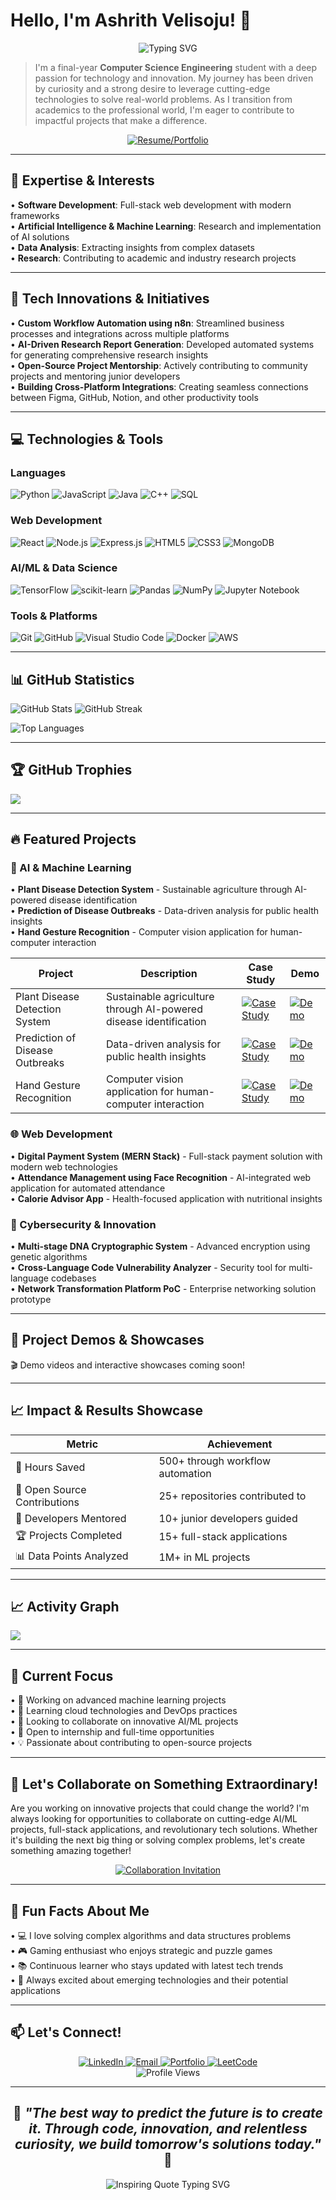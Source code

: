 # Hello, I'm Ashrith Velisoju! 👋

<div align="center">
  <img src="https://readme-typing-svg.herokuapp.com?font=Fira+Code&pause=1000&color=36BCF7&width=435&lines=Computer+Science+Engineering+Student;AI+%26+ML+Enthusiast;Full-Stack+Developer;Innovation+Driven+Problem+Solver" alt="Typing SVG" />
</div>

> I'm a final-year **Computer Science Engineering** student with a deep passion for technology and innovation. My journey has been driven by curiosity and a strong desire to leverage cutting-edge technologies to solve real-world problems. As I transition from academics to the professional world, I'm eager to contribute to impactful projects that make a difference.

<div align="center">
  
[![Resume/Portfolio](https://img.shields.io/badge/📄_Interactive_Resume-Download_Now-blue?style=for-the-badge&logo=adobe-acrobat-reader&logoColor=white)](https://ashrithvelisoju.github.io/)

</div>

---

## 🚀 Expertise & Interests

• **Software Development**: Full-stack web development with modern frameworks  
• **Artificial Intelligence & Machine Learning**: Research and implementation of AI solutions  
• **Data Analysis**: Extracting insights from complex datasets  
• **Research**: Contributing to academic and industry research projects

---

## 🔬 Tech Innovations & Initiatives

• **Custom Workflow Automation using n8n**: Streamlined business processes and integrations across multiple platforms  
• **AI-Driven Research Report Generation**: Developed automated systems for generating comprehensive research insights  
• **Open-Source Project Mentorship**: Actively contributing to community projects and mentoring junior developers  
• **Building Cross-Platform Integrations**: Creating seamless connections between Figma, GitHub, Notion, and other productivity tools

---

## 💻 Technologies & Tools

### Languages

<p>
<img alt="Python" src="https://img.shields.io/badge/python-3670A0?style=for-the-badge&logo=python&logoColor=ffdd54" />
<img alt="JavaScript" src="https://img.shields.io/badge/javascript-%23323330.svg?style=for-the-badge&logo=javascript&logoColor=%23F7DF1E" />
<img alt="Java" src="https://img.shields.io/badge/java-%23ED8B00.svg?style=for-the-badge&logo=openjdk&logoColor=white" />
<img alt="C++" src="https://img.shields.io/badge/c++-%2300599C.svg?style=for-the-badge&logo=c%2B%2B&logoColor=white" />
<img alt="SQL" src="https://img.shields.io/badge/sql-%2307405e.svg?style=for-the-badge&logo=sqlite&logoColor=white" />
</p>

### Web Development

<p>
<img alt="React" src="https://img.shields.io/badge/react-%2320232a.svg?style=for-the-badge&logo=react&logoColor=%2361DAFB" />
<img alt="Node.js" src="https://img.shields.io/badge/node.js-6DA55F?style=for-the-badge&logo=node.js&logoColor=white" />
<img alt="Express.js" src="https://img.shields.io/badge/express.js-%23404d59.svg?style=for-the-badge&logo=express&logoColor=%2361DAFB" />
<img alt="HTML5" src="https://img.shields.io/badge/html5-%23E34F26.svg?style=for-the-badge&logo=html5&logoColor=white" />
<img alt="CSS3" src="https://img.shields.io/badge/css3-%231572B6.svg?style=for-the-badge&logo=css3&logoColor=white" />
<img alt="MongoDB" src="https://img.shields.io/badge/MongoDB-%234ea94b.svg?style=for-the-badge&logo=mongodb&logoColor=white" />
</p>

### AI/ML & Data Science

<p>
<img alt="TensorFlow" src="https://img.shields.io/badge/TensorFlow-%23FF6F00.svg?style=for-the-badge&logo=TensorFlow&logoColor=white" />
<img alt="scikit-learn" src="https://img.shields.io/badge/scikit--learn-%23F7931E.svg?style=for-the-badge&logo=scikit-learn&logoColor=white" />
<img alt="Pandas" src="https://img.shields.io/badge/pandas-%23150458.svg?style=for-the-badge&logo=pandas&logoColor=white" />
<img alt="NumPy" src="https://img.shields.io/badge/numpy-%23013243.svg?style=for-the-badge&logo=numpy&logoColor=white" />
<img alt="Jupyter Notebook" src="https://img.shields.io/badge/jupyter-%23FA0F00.svg?style=for-the-badge&logo=jupyter&logoColor=white" />
</p>

### Tools & Platforms

<p>
<img alt="Git" src="https://img.shields.io/badge/git-%23F05033.svg?style=for-the-badge&logo=git&logoColor=white" />
<img alt="GitHub" src="https://img.shields.io/badge/github-%23121011.svg?style=for-the-badge&logo=github&logoColor=white" />
<img alt="Visual Studio Code" src="https://img.shields.io/badge/Visual%20Studio%20Code-0078d4.svg?style=for-the-badge&logo=visual-studio-code&logoColor=white" />
<img alt="Docker" src="https://img.shields.io/badge/docker-%230db7ed.svg?style=for-the-badge&logo=docker&logoColor=white" />
<img alt="AWS" src="https://img.shields.io/badge/AWS-FF9900?style=for-the-badge&logoColor=white" />
</p>

---

## 📊 GitHub Statistics

<p>
<img alt="GitHub Stats" src="https://github-readme-stats.vercel.app/api?username=ashrithvelisoju&show_icons=true&theme=tokyonight" />
<img alt="GitHub Streak" src="https://github-readme-streak-stats.herokuapp.com/?user=ashrithvelisoju&theme=tokyonight" />
</p>

<img alt="Top Languages" src="https://github-readme-stats.vercel.app/api/top-langs/?username=ashrithvelisoju&layout=compact&theme=tokyonight" />

---

## 🏆 GitHub Trophies

<img src="https://github-profile-trophy.vercel.app/?username=ashrithvelisoju&theme=nord&column=7" />

---

## 🔥 Featured Projects

### 🤖 AI & Machine Learning

• **Plant Disease Detection System** - Sustainable agriculture through AI-powered disease identification  
• **Prediction of Disease Outbreaks** - Data-driven analysis for public health insights  
• **Hand Gesture Recognition** - Computer vision application for human-computer interaction

| Project | Description | Case Study | Demo |
|---------|-------------|------------|------|
| Plant Disease Detection System | Sustainable agriculture through AI-powered disease identification | <a href="#"><img alt="Case Study" src="https://img.shields.io/badge/📊_Case_Study-View-blue?style=for-the-badge" /></a> | <a href="#"><img alt="Demo" src="https://img.shields.io/badge/🎬_Demo-Watch-red?style=for-the-badge" /></a> |
| Prediction of Disease Outbreaks | Data-driven analysis for public health insights | <a href="#"><img alt="Case Study" src="https://img.shields.io/badge/📊_Case_Study-View-blue?style=for-the-badge" /></a> | <a href="#"><img alt="Demo" src="https://img.shields.io/badge/🎬_Demo-Watch-red?style=for-the-badge" /></a> |
| Hand Gesture Recognition | Computer vision application for human-computer interaction | <a href="#"><img alt="Case Study" src="https://img.shields.io/badge/📊_Case_Study-View-blue?style=for-the-badge" /></a> | <a href="#"><img alt="Demo" src="https://img.shields.io/badge/🎬_Demo-Watch-red?style=for-the-badge" /></a> |

### 🌐 Web Development

• **Digital Payment System (MERN Stack)** - Full-stack payment solution with modern web technologies  
• **Attendance Management using Face Recognition** - AI-integrated web application for automated attendance  
• **Calorie Advisor App** - Health-focused application with nutritional insights

### 🔐 Cybersecurity & Innovation

• **Multi-stage DNA Cryptographic System** - Advanced encryption using genetic algorithms  
• **Cross-Language Code Vulnerability Analyzer** - Security tool for multi-language codebases  
• **Network Transformation Platform PoC** - Enterprise networking solution prototype

---

## 🎯 Project Demos & Showcases

🎬 Demo videos and interactive showcases coming soon!

---

## 📈 Impact & Results Showcase

| Metric | Achievement |
|--------|-------------|
| 🚀 Hours Saved | 500+ through workflow automation |
| 🌟 Open Source Contributions | 25+ repositories contributed to |
| 👥 Developers Mentored | 10+ junior developers guided |
| 🏆 Projects Completed | 15+ full-stack applications |
| 📊 Data Points Analyzed | 1M+ in ML projects |

---

## 📈 Activity Graph

<img src="https://github-readme-activity-graph.vercel.app/graph?username=ashrithvelisoju&theme=tokyo-night" />

---

## 🎯 Current Focus

• 🔭 Working on advanced machine learning projects  
• 🌱 Learning cloud technologies and DevOps practices  
• 👯 Looking to collaborate on innovative AI/ML projects  
• 🤝 Open to internship and full-time opportunities  
• 💡 Passionate about contributing to open-source projects

---

## 🤝 Let's Collaborate on Something Extraordinary!

Are you working on innovative projects that could change the world? I'm always looking for opportunities to collaborate on cutting-edge AI/ML projects, full-stack applications, and revolutionary tech solutions. Whether it's building the next big thing or solving complex problems, let's create something amazing together!

<div align="center">
  <a href="#">
    <img src="https://img.shields.io/badge/🚀_Open_for_Collaboration-Let's_Build_Something_Amazing!-brightgreen?style=for-the-badge" alt="Collaboration Invitation" />
  </a>
</div>

---

## 🌟 Fun Facts About Me

• 💻 I love solving complex algorithms and data structures problems  
• 🎮 Gaming enthusiast who enjoys strategic and puzzle games  
• 📚 Continuous learner who stays updated with latest tech trends  
• 🎯 Always excited about emerging technologies and their potential applications

---

## 📫 Let's Connect!

<div align="center">
  <a href="https://www.linkedin.com/in/ashrithvelisoju/">
    <img src="https://img.shields.io/badge/LinkedIn-0077B5?style=for-the-badge&logo=linkedin&logoColor=white" alt="LinkedIn" />
  </a>
  <a href="mailto:ashrithvelisoju@gmail.com">
    <img src="https://img.shields.io/badge/Gmail-D14836?style=for-the-badge&logo=gmail&logoColor=white" alt="Email" />
  </a>
  <a href="https://ashrithvelisoju.github.io/">
    <img src="https://img.shields.io/badge/Portfolio-FF5722?style=for-the-badge&logo=todoist&logoColor=white" alt="Portfolio" />
  </a>
  <a href="https://leetcode.com/ashrithvelisoju">
    <img src="https://img.shields.io/badge/LeetCode-000000?style=for-the-badge&logo=LeetCode&logoColor=#d16c06" alt="LeetCode" />
  </a>
</div>

<div align="center">
  <img src="https://komarev.com/ghpvc/?username=ashrithvelisoju&color=brightgreen&style=flat-square&label=Profile+Views" alt="Profile Views" />
</div>

---

<div align="center">

## 💫 *"The best way to predict the future is to create it. Through code, innovation, and relentless curiosity, we build tomorrow's solutions today."* 💫

<img src="https://readme-typing-svg.herokuapp.com?font=Fira+Code&pause=1000&color=36BCF7&center=true&width=600&lines=Turning+Ideas+Into+Reality;Through+Code+and+Innovation;Building+The+Future%2C+One+Commit+At+A+Time" alt="Inspiring Quote Typing SVG" />

</div>
